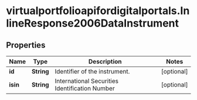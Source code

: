 # virtualportfolioapifordigitalportals.InlineResponse2006DataInstrument

## Properties

Name | Type | Description | Notes
------------ | ------------- | ------------- | -------------
**id** | **String** | Identifier of the instrument. | [optional] 
**isin** | **String** | International Securities Identification Number | [optional] 



